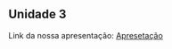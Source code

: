 ## Unidade 3

Link da nossa apresentação: [Apresetação](https://drive.google.com/file/d/1DsqHTrhqABAQwghsiPNCIIOwyY6wqC4_/view?usp=drivesdk)